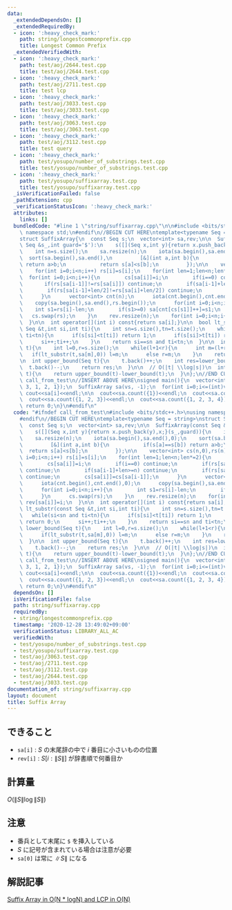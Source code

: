 ```yaml
---
data:
  _extendedDependsOn: []
  _extendedRequiredBy:
  - icon: ':heavy_check_mark:'
    path: string/longestcommonprefix.cpp
    title: Longest Common Prefix
  _extendedVerifiedWith:
  - icon: ':heavy_check_mark:'
    path: test/aoj/2644.test.cpp
    title: test/aoj/2644.test.cpp
  - icon: ':heavy_check_mark:'
    path: test/aoj/2711.test.cpp
    title: test lcp
  - icon: ':heavy_check_mark:'
    path: test/aoj/3033.test.cpp
    title: test/aoj/3033.test.cpp
  - icon: ':heavy_check_mark:'
    path: test/aoj/3063.test.cpp
    title: test/aoj/3063.test.cpp
  - icon: ':heavy_check_mark:'
    path: test/aoj/3112.test.cpp
    title: test query
  - icon: ':heavy_check_mark:'
    path: test/yosupo/number_of_substrings.test.cpp
    title: test/yosupo/number_of_substrings.test.cpp
  - icon: ':heavy_check_mark:'
    path: test/yosupo/suffixarray.test.cpp
    title: test/yosupo/suffixarray.test.cpp
  _isVerificationFailed: false
  _pathExtension: cpp
  _verificationStatusIcon: ':heavy_check_mark:'
  attributes:
    links: []
  bundledCode: "#line 1 \"string/suffixarray.cpp\"\n\n#include <bits/stdc++.h>\nusing\
    \ namespace std;\n#endif\n//BEGIN CUT HERE\ntemplate<typename Seq = string>\n\
    struct SuffixArray{\n  const Seq s;\n  vector<int> sa,rev;\n\n  SuffixArray(const\
    \ Seq &s_,int guard='$'):\n    s([](Seq x,int y){return x.push_back(y),x;}(s_,guard)){\n\
    \    int n=s.size();\n    sa.resize(n);\n    iota(sa.begin(),sa.end(),0);\n  \
    \  sort(sa.begin(),sa.end(),\n         [&](int a,int b){\n           if(s[a]==s[b])\
    \ return a>b;\n           return s[a]<s[b];\n         });\n\n    vector<int> cs(n,0),rs(n);\n\
    \    for(int i=0;i<n;i++) rs[i]=s[i];\n    for(int len=1;len<n;len*=2){\n    \
    \  for(int i=0;i<n;i++){\n        cs[sa[i]]=i;\n        if(i==0) continue;\n \
    \       if(rs[sa[i-1]]!=rs[sa[i]]) continue;\n        if(sa[i-1]+len>=n) continue;\n\
    \        if(rs[sa[i-1]+len/2]!=rs[sa[i]+len/2]) continue;\n        cs[sa[i]]=cs[sa[i-1]];\n\
    \      }\n      vector<int> cnt(n);\n      iota(cnt.begin(),cnt.end(),0);\n  \
    \    copy(sa.begin(),sa.end(),rs.begin());\n      for(int i=0;i<n;i++){\n    \
    \    int s1=rs[i]-len;\n        if(s1>=0) sa[cnt[cs[s1]]++]=s1;\n      }\n   \
    \   cs.swap(rs);\n    }\n    rev.resize(n);\n    for(int i=0;i<n;i++) rev[sa[i]]=i;\n\
    \  }\n\n  int operator[](int i) const{return sa[i];}\n\n  bool lt_substr(const\
    \ Seq &t,int si,int ti){\n    int sn=s.size(),tn=t.size();\n    while(si<sn and\
    \ ti<tn){\n      if(s[si]<t[ti]) return 1;\n      if(s[si]>t[ti]) return 0;\n\
    \      si++;ti++;\n    }\n    return si==sn and ti<tn;\n  }\n\n  int lower_bound(Seq\
    \ t){\n    int l=0,r=s.size();\n    while(l+1<r){\n      int m=(l+r)>>1;\n   \
    \   if(lt_substr(t,sa[m],0)) l=m;\n      else r=m;\n    }\n    return r;\n  }\n\
    \n  int upper_bound(Seq t){\n    t.back()++;\n    int res=lower_bound(t);\n  \
    \  t.back()--;\n    return res;\n  }\n\n  // O(|t| \\log|s|)\n  int count(Seq\
    \ t){\n    return upper_bound(t)-lower_bound(t);\n  }\n};\n//END CUT HERE\n#ifndef\
    \ call_from_test\n//INSERT ABOVE HERE\nsigned main(){\n  vector<int> vs({1, 2,\
    \ 3, 1, 2, 1});\n  SuffixArray sa(vs, -1);\n  for(int i=0;i<=(int)vs.size();i++)\
    \ cout<<sa[i]<<endl;\n\n  cout<<sa.count({1})<<endl;\n  cout<<sa.count({1, 2})<<endl;\n\
    \  cout<<sa.count({1, 2, 3})<<endl;\n  cout<<sa.count({1, 2, 3, 4})<<endl;\n \
    \ return 0;\n}\n#endif\n"
  code: "#ifndef call_from_test\n#include <bits/stdc++.h>\nusing namespace std;\n\
    #endif\n//BEGIN CUT HERE\ntemplate<typename Seq = string>\nstruct SuffixArray{\n\
    \  const Seq s;\n  vector<int> sa,rev;\n\n  SuffixArray(const Seq &s_,int guard='$'):\n\
    \    s([](Seq x,int y){return x.push_back(y),x;}(s_,guard)){\n    int n=s.size();\n\
    \    sa.resize(n);\n    iota(sa.begin(),sa.end(),0);\n    sort(sa.begin(),sa.end(),\n\
    \         [&](int a,int b){\n           if(s[a]==s[b]) return a>b;\n         \
    \  return s[a]<s[b];\n         });\n\n    vector<int> cs(n,0),rs(n);\n    for(int\
    \ i=0;i<n;i++) rs[i]=s[i];\n    for(int len=1;len<n;len*=2){\n      for(int i=0;i<n;i++){\n\
    \        cs[sa[i]]=i;\n        if(i==0) continue;\n        if(rs[sa[i-1]]!=rs[sa[i]])\
    \ continue;\n        if(sa[i-1]+len>=n) continue;\n        if(rs[sa[i-1]+len/2]!=rs[sa[i]+len/2])\
    \ continue;\n        cs[sa[i]]=cs[sa[i-1]];\n      }\n      vector<int> cnt(n);\n\
    \      iota(cnt.begin(),cnt.end(),0);\n      copy(sa.begin(),sa.end(),rs.begin());\n\
    \      for(int i=0;i<n;i++){\n        int s1=rs[i]-len;\n        if(s1>=0) sa[cnt[cs[s1]]++]=s1;\n\
    \      }\n      cs.swap(rs);\n    }\n    rev.resize(n);\n    for(int i=0;i<n;i++)\
    \ rev[sa[i]]=i;\n  }\n\n  int operator[](int i) const{return sa[i];}\n\n  bool\
    \ lt_substr(const Seq &t,int si,int ti){\n    int sn=s.size(),tn=t.size();\n \
    \   while(si<sn and ti<tn){\n      if(s[si]<t[ti]) return 1;\n      if(s[si]>t[ti])\
    \ return 0;\n      si++;ti++;\n    }\n    return si==sn and ti<tn;\n  }\n\n  int\
    \ lower_bound(Seq t){\n    int l=0,r=s.size();\n    while(l+1<r){\n      int m=(l+r)>>1;\n\
    \      if(lt_substr(t,sa[m],0)) l=m;\n      else r=m;\n    }\n    return r;\n\
    \  }\n\n  int upper_bound(Seq t){\n    t.back()++;\n    int res=lower_bound(t);\n\
    \    t.back()--;\n    return res;\n  }\n\n  // O(|t| \\log|s|)\n  int count(Seq\
    \ t){\n    return upper_bound(t)-lower_bound(t);\n  }\n};\n//END CUT HERE\n#ifndef\
    \ call_from_test\n//INSERT ABOVE HERE\nsigned main(){\n  vector<int> vs({1, 2,\
    \ 3, 1, 2, 1});\n  SuffixArray sa(vs, -1);\n  for(int i=0;i<=(int)vs.size();i++)\
    \ cout<<sa[i]<<endl;\n\n  cout<<sa.count({1})<<endl;\n  cout<<sa.count({1, 2})<<endl;\n\
    \  cout<<sa.count({1, 2, 3})<<endl;\n  cout<<sa.count({1, 2, 3, 4})<<endl;\n \
    \ return 0;\n}\n#endif\n"
  dependsOn: []
  isVerificationFile: false
  path: string/suffixarray.cpp
  requiredBy:
  - string/longestcommonprefix.cpp
  timestamp: '2020-12-28 13:49:02+09:00'
  verificationStatus: LIBRARY_ALL_AC
  verifiedWith:
  - test/yosupo/number_of_substrings.test.cpp
  - test/yosupo/suffixarray.test.cpp
  - test/aoj/3063.test.cpp
  - test/aoj/2711.test.cpp
  - test/aoj/3112.test.cpp
  - test/aoj/2644.test.cpp
  - test/aoj/3033.test.cpp
documentation_of: string/suffixarray.cpp
layout: document
title: Suffix Array
---
```


## できること
- `sa[i]` : $S$ の末尾辞の中で $i$ 番目に小さいものの位置
- `rev[i]` : $S[i:\|S\|]$ が辞書順で何番目か


## 計算量
$O(\|S\| \log \|S\|)$

## 注意
- 番兵として末尾に `$` を挿入している
- $S$ に記号が含まれている場合は注意が必要
- `sa[0]` は常に $\|S\|$ になる

## 解説記事
[ Suffix Array in O(N * logN) and LCP in O(N) ](https://sites.google.com/site/indy256/algo/suffix_array)
